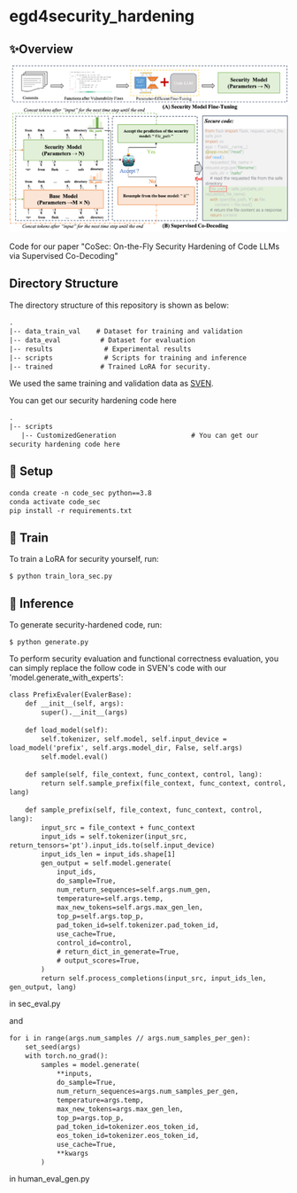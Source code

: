 # egd4security_hardening



## ✨Overview

![framework of our method](figure/frame7.png)

Code for our paper "CoSec: On-the-Fly Security Hardening of Code LLMs via Supervised Co-Decoding"

## Directory Structure

The directory structure of this repository is shown as below:

```
.
|-- data_train_val    # Dataset for training and validation 
|-- data_eval          # Dataset for evaluation
|-- results	            # Experimental results
|-- scripts             # Scripts for training and inference
|-- trained	           # Trained LoRA for security.

```

We used the same training and validation data as [SVEN](https://github.com/eth-sri/sven). 

You can get our security hardening code here

```
.
|-- scripts
   |-- CustomizedGeneration                   # You can get our security hardening code here
```

## 🔨 Setup

```
conda create -n code_sec python==3.8
conda activate code_sec
pip install -r requirements.txt
```

## 🚀 Train

To train a LoRA for security yourself, run:

```
$ python train_lora_sec.py
```

## 🚀 Inference
To generate security-hardened code, run:
```
$ python generate.py
```
To perform security evaluation and functional correctness evaluation, you can simply replace the follow code in SVEN's code with our 'model.generate_with_experts':

```
class PrefixEvaler(EvalerBase):
    def __init__(self, args):
        super().__init__(args)

    def load_model(self):
        self.tokenizer, self.model, self.input_device = load_model('prefix', self.args.model_dir, False, self.args)
        self.model.eval()

    def sample(self, file_context, func_context, control, lang):
        return self.sample_prefix(file_context, func_context, control, lang)

    def sample_prefix(self, file_context, func_context, control, lang):
        input_src = file_context + func_context
        input_ids = self.tokenizer(input_src, return_tensors='pt').input_ids.to(self.input_device)
        input_ids_len = input_ids.shape[1]
        gen_output = self.model.generate(
            input_ids,
            do_sample=True,
            num_return_sequences=self.args.num_gen,
            temperature=self.args.temp,
            max_new_tokens=self.args.max_gen_len,
            top_p=self.args.top_p,
            pad_token_id=self.tokenizer.pad_token_id,
            use_cache=True,
            control_id=control,
            # return_dict_in_generate=True,
            # output_scores=True,
        )
        return self.process_completions(input_src, input_ids_len, gen_output, lang)

```

in sec_eval.py

and

```
for i in range(args.num_samples // args.num_samples_per_gen):
    set_seed(args)
    with torch.no_grad():
        samples = model.generate(
            **inputs,
            do_sample=True,
            num_return_sequences=args.num_samples_per_gen,
            temperature=args.temp,
            max_new_tokens=args.max_gen_len,
            top_p=args.top_p,
            pad_token_id=tokenizer.eos_token_id,
            eos_token_id=tokenizer.eos_token_id,
            use_cache=True,
            **kwargs
        )
```

in human_eval_gen.py
